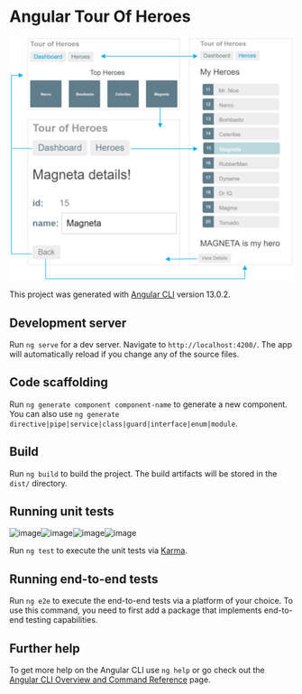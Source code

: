 # Angular Tour Of Heroes

<img src="https://github.com/mauroao/angular-tour-of-heroes/blob/master/images/nav-diagram.png?raw=true" >

This project was generated with [Angular CLI](https://github.com/angular/angular-cli) version 13.0.2.

## Development server

Run `ng serve` for a dev server. Navigate to `http://localhost:4200/`. The app will automatically reload if you change any of the source files.

## Code scaffolding

Run `ng generate component component-name` to generate a new component. You can also use `ng generate directive|pipe|service|class|guard|interface|enum|module`.

## Build

Run `ng build` to build the project. The build artifacts will be stored in the `dist/` directory.

## Running unit tests
![image](https://user-images.githubusercontent.com/133514/141706228-333cae1e-0944-46a1-a97c-2b498b50b8c7.png)![image](https://user-images.githubusercontent.com/133514/141706232-79148ff8-8569-4014-a166-7422c7048395.png)![image](https://user-images.githubusercontent.com/133514/141706234-6379d25b-391b-407f-bd17-23a873a0c467.png)![image](https://user-images.githubusercontent.com/133514/141706236-90493d0d-21f8-47f6-a3df-6eba5fac527f.png)




Run `ng test` to execute the unit tests via [Karma](https://karma-runner.github.io).

## Running end-to-end tests

Run `ng e2e` to execute the end-to-end tests via a platform of your choice. To use this command, you need to first add a package that implements end-to-end testing capabilities.

## Further help

To get more help on the Angular CLI use `ng help` or go check out the [Angular CLI Overview and Command Reference](https://angular.io/cli) page.
